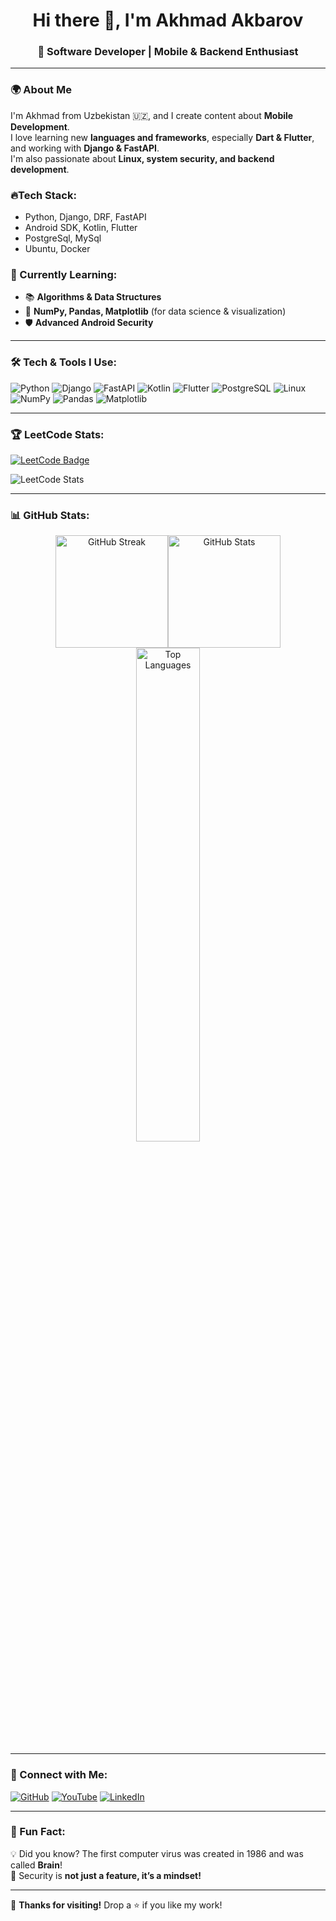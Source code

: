 <h1 align="center">Hi there 👋, I'm Akhmad Akbarov</h1>
<h3 align="center">🚀 Software Developer | Mobile & Backend Enthusiast</h3>

---
### 🌍 About Me
I'm Akhmad from Uzbekistan 🇺🇿, and I create content about **Mobile Development**.  
I love learning new **languages and frameworks**, especially **Dart & Flutter**, and working with **Django & FastAPI**.  
I'm also passionate about **Linux, system security, and backend development**.

### 🔥Tech Stack: 
- Python, Django, DRF, FastAPI
- Android SDK, Kotlin, Flutter
- PostgreSql, MySql
- Ubuntu, Docker

### 🌱 Currently Learning:
- 📚 **Algorithms & Data Structures**
- 🧮 **NumPy, Pandas, Matplotlib** (for data science & visualization)
- 🛡️ **Advanced Android Security**

---

### 🛠️ Tech & Tools I Use:
![Python](https://img.shields.io/badge/-Python-3776AB?style=for-the-badge&logo=python&logoColor=white)
![Django](https://img.shields.io/badge/-Django-092E20?style=for-the-badge&logo=django&logoColor=white)
![FastAPI](https://img.shields.io/badge/-FastAPI-009688?style=for-the-badge&logo=fastapi&logoColor=white)
![Kotlin](https://img.shields.io/badge/-Kotlin-7F52FF?style=for-the-badge&logo=kotlin&logoColor=white)
![Flutter](https://img.shields.io/badge/-Flutter-02569B?style=for-the-badge&logo=flutter&logoColor=white)
![PostgreSQL](https://img.shields.io/badge/-PostgreSQL-336791?style=for-the-badge&logo=postgresql&logoColor=white)
![Linux](https://img.shields.io/badge/-Linux-FCC624?style=for-the-badge&logo=linux&logoColor=black)
![NumPy](https://img.shields.io/badge/-NumPy-013243?style=for-the-badge&logo=numpy&logoColor=white)
![Pandas](https://img.shields.io/badge/-Pandas-150458?style=for-the-badge&logo=pandas&logoColor=white)
![Matplotlib](https://img.shields.io/badge/-Matplotlib-11557C?style=for-the-badge&logoColor=white)

---

### 🏆 LeetCode Stats:
[![LeetCode Badge](https://img.shields.io/badge/LeetCode-Profile-FFA116?style=for-the-badge&logo=leetcode&logoColor=white)](https://leetcode.com/akhmadjonakbarov/)

![LeetCode Stats](https://leetcard.jacoblin.cool/akhmadjonakbarov?theme=dark&font=Karma&ext=heatmap)

---

### 📊 GitHub Stats:
<div align="center">
  <div align="center" style="display: flex; flex-wrap: wrap; justify-content: center;">
  <img src="https://github-readme-streak-stats.herokuapp.com/?user=akhmadjonakbarov&theme=tokyonight" alt="GitHub Streak" height="180px" />
  <img src="https://github-readme-stats.vercel.app/api?username=akhmadjonakbarov&show_icons=true&theme=tokyonight" alt="GitHub Stats" height="180px" />
</div>

  <img src="https://github-readme-stats.vercel.app/api/top-langs/?username=akhmadjonakbarov&layout=compact&theme=tokyonight" alt="Top Languages" width="45%" />
</div>

---

### 🔗 Connect with Me:
[![GitHub](https://img.shields.io/badge/GitHub-akhmadjonakbarov-181717?style=for-the-badge&logo=github)](https://github.com/akhmadjonakbarov)
[![YouTube](https://img.shields.io/badge/YouTube-Akhmad%20Akbarov-FF0000?style=for-the-badge&logo=youtube&logoColor=white)](https://www.youtube.com/channel/UCI99Tip1a09X7Ni6XP1iXng)
[![LinkedIn](https://img.shields.io/badge/LinkedIn-Akhmad%20Akbarov-0077B5?style=for-the-badge&logo=linkedin)](https://www.linkedin.com/in/akhmadjon-akbarov-aa6864218/)

---

### 🚀 Fun Fact:
💡 Did you know? The first computer virus was created in 1986 and was called **Brain**!  
🔐 Security is **not just a feature, it’s a mindset!**  

---
💙 **Thanks for visiting!** Drop a ⭐ if you like my work!
